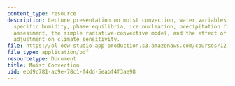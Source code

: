 ```yaml
---
content_type: resource
description: Lecture presentation on moist convection, water variables, saturation
  specific humidity, phase equilibria, ice nucleation, precipitation formation, stability
  assessment, the simple radiative-convective model, and the effect of moist convective
  adjustment on climate sensitivity.
file: https://ol-ocw-studio-app-production.s3.amazonaws.com/courses/12-842-climate-physics-and-chemistry-fall-2008/ecd9c781ac9e78c1f4dd5eabf4f3ae98_part3_lec3.pdf
file_type: application/pdf
resourcetype: Document
title: Moist Convection
uid: ecd9c781-ac9e-78c1-f4dd-5eabf4f3ae98
---
```

